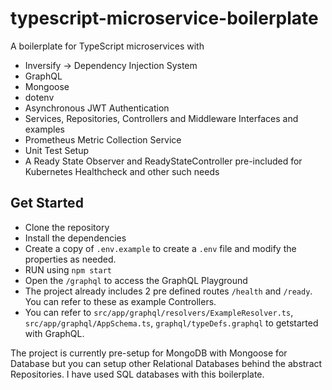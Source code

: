 # typescript-microservice-boilerplate

A boilerplate for TypeScript microservices with 
* Inversify -> Dependency Injection System 
* GraphQL
* Mongoose
* dotenv
* Asynchronous JWT Authentication
* Services, Repositories, Controllers and Middleware Interfaces and examples
* Prometheus Metric Collection Service
* Unit Test Setup
* A Ready State Observer and ReadyStateController pre-included for Kubernetes Healthcheck and other such needs


## Get Started
* Clone the repository
* Install the dependencies
* Create a copy of `.env.example` to create a `.env` file and modify the properties as needed. 
* RUN using `npm start`
* Open the `/graphql` to access the GraphQL Playground
* The project already includes 2 pre defined routes `/health` and `/ready`. You can refer to these as example Controllers.
* You can refer to `src/app/graphql/resolvers/ExampleResolver.ts`, ``src/app/graphql/AppSchema.ts``, `graphql/typeDefs.graphql` to getstarted with GraphQL.


The project is currently pre-setup for MongoDB with Mongoose for Database but you can setup other Relational Databases behind the abstract Repositories. I have used SQL databases with this boilerplate.
